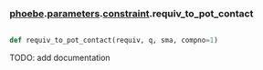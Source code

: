 ### [phoebe](phoebe.md).[parameters](phoebe.parameters.md).[constraint](phoebe.parameters.constraint.md).requiv_to_pot_contact

```py

def requiv_to_pot_contact(requiv, q, sma, compno=1)

```



TODO: add documentation

